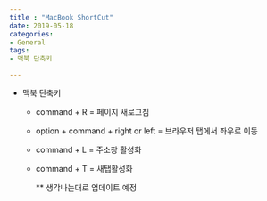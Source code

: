 ```yaml
---
title : "MacBook ShortCut"
date: 2019-05-18
categories:
- General
tags:
- 맥북 단축키

---
```


- 맥북 단축키
  * command + R = 페이지 새로고침
  * option + command + right or left = 브라우저 탭에서 좌우로 이동
  * command + L = 주소창 활성화
  * command + T = 새탭활성화

    **     생각나는대로 업데이트 예정